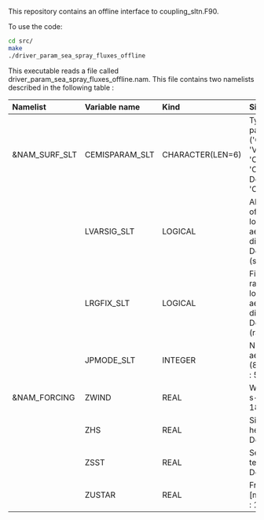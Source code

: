 This repository contains an offline interface to coupling_sltn.F90.

To use the code:
```bash
cd src/
make
./driver_param_sea_spray_fluxes_offline
```

This executable reads a file called driver_param_sea_spray_fluxes_offline.nam. This file contains two namelists described in the following table :


| Namelist            | Variable name             |  Kind            | Signification            |
| :------------------ | :------------------------ | :--------------- |  :------------------------ |
| &NAM_SURF_SLT       | CEMISPARAM_SLT            | CHARACTER(LEN=6) | Type of parameterization ('Ova14', 'Vig01', 'OvB21a', 'OvB21b'). Default : 'Ova14'. |
|                     | LVARSIG_SLT               | LOGICAL          | Allow variation of sigma for of lognormal aerosol distributions. Default : .FALSE. (sigma fixed). |
|                     | LRGFIX_SLT                | LOGICAL          | Fix geometric radius of lognormal aerosol distributions. Default : .FALSE. (radius variable).  |
|                     | JPMODE_SLT                | INTEGER          | Nb of sea salt aerosol modes (8 to 3). Default : 5.   |
| &NAM_FORCING        | ZWIND                     | REAL             | Wind speed [m s-1]. Default : 18.0.          |
|                     | ZHS                       | REAL             | Significant wave height [m]. Default : 2.0. |
|                     | ZSST                      | REAL             | Sea surface temperature [K]. Default : 293.15 |
|                     | ZUSTAR                    | REAL             | Friction velocity [m s-1]. Default : 1.6   |
